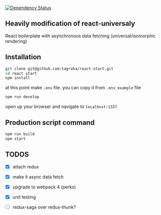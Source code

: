 <a 
target="_blank"
href="https://david-dm.org/tagraha/react-start">
  <img src="https://david-dm.org/tagraha/react-start.svg" alt="Dependency Status" />
</a>

Heavily modification of react-universaly
----------------------------------------
React boilerplate with asynchronous data fetching (universal/isomorphic rendering)

Installation
------------
```bash
git clone git@github.com:tagraha/react-start.git
cd react start
npm install
```

at this point make `.env` file. you can copy it from `.env_example` file

```bash
npm run develop
```

open up your browser and navigate to `localhost:1337`

Production script command
-------------------------
```bash
npm run build
npm start
```

TODOS
-----
- [x] attach redux
- [x] make it async data fetch
- [x] upgrade to webpack 4 (perks)
- [x] unit testing
- [ ] redux-saga over redux-thunk?

